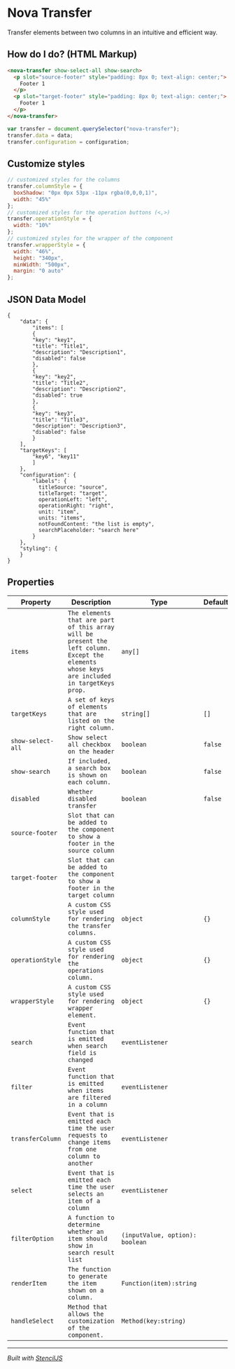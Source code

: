 # Nova Transfer

Transfer elements between two columns in an intuitive and efficient way.

<TreeTransferWrapper/>

## How do I do? (HTML Markup)

```html
<nova-transfer show-select-all show-search>
  <p slot="source-footer" style="padding: 8px 0; text-align: center;">
    Footer 1
  </p>
  <p slot="target-footer" style="padding: 8px 0; text-align: center;">
    Footer 1
  </p>
</nova-transfer>
```

```javascript
var transfer = document.querySelector("nova-transfer");
transfer.data = data;
transfer.configuration = configuration;
```

## Customize styles

```javascript
// customized styles for the columns
transfer.columnStyle = {
  boxShadow: "0px 0px 53px -11px rgba(0,0,0,1)",
  width: "45%"
};
// customized styles for the operation buttons (<,>)
transfer.operationStyle = {
  width: "10%"
};
// customized styles for the wrapper of the component
transfer.wrapperStyle = {
  width: "46%",
  height: "340px",
  minWidth: "500px",
  margin: "0 auto"
};
```

## JSON Data Model

```
{
    "data": {
        "items": [
        {
        "key": "key1",
        "title": "Title1",
        "description": "Description1",
        "disabled": false
        },
        {
        "key": "key2",
        "title": "Title2",
        "description": "Description2",
        "disabled": true
        },
        {
        "key": "key3",
        "title": "Title3",
        "description": "Description3",
        "disabled": false
        }
    ],
    "targetKeys": [
        "key6", "key11"
        ]
    },
    "configuration": {
        "labels": {
          titleSource: "source",
          titleTarget: "target",
          operationLeft: "left",
          operationRight: "right",
          unit: "item",
          units: "items",
          notFoundContent: "the list is empty",
          searchPlaceholder: "search here"
        }
    },
    "styling": {
    }
}
```

## Properties

| Property          | Description                                                                                                                                 | Type                            | Default |
| ----------------- | ------------------------------------------------------------------------------------------------------------------------------------------- | ------------------------------- | ------- |
| `items`           | `The elements that are part of this array will be present the left column. Except the elements whose keys are included in targetKeys prop.` | `any[]`                         |         |
| `targetKeys`      | `A set of keys of elements that are listed on the right column.`                                                                            | `string[]`                      | `[]`    |
| `show-select-all` | `Show select all checkbox on the header`                                                                                                    | `boolean`                       | `false` |
| `show-search`     | `If included, a search box is shown on each column.`                                                                                        | `boolean`                       | `false` |
| `disabled`        | `Whether disabled transfer`                                                                                                                 | `boolean`                       | `false` |
| `source-footer`   | `Slot that can be added to the component to show a footer in the source column`                                                             |                                 |         |
| `target-footer`   | `Slot that can be added to the component to show a footer in the target column`                                                             |                                 |         |
| `columnStyle`     | `A custom CSS style used for rendering the transfer columns.`                                                                               | `object`                        | `{}`    |
| `operationStyle`  | `A custom CSS style used for rendering the operations column.`                                                                              | `object`                        | `{}`    |
| `wrapperStyle`    | `A custom CSS style used for rendering wrapper element.`                                                                                    | `object`                        | `{}`    |
| `search`          | `Event function that is emitted when search field is changed`                                                                               | `eventListener`                 |         |
| `filter`          | `Event function that is emitted when items are filtered in a column`                                                                        | `eventListener`                 |         |
| `transferColumn`  | `Event that is emitted each time the user requests to change items from one column to another`                                              | `eventListener`                 |         |
| `select`          | `Event that is emitted each time the user selects an item of a column`                                                                      | `eventListener`                 |         |
| `filterOption`    | `A function to determine whether an item should show in search result list`                                                                 | `(inputValue, option): boolean` |         |
| `renderItem`      | `The function to generate the item shown on a column.`                                                                                      | `Function(item):string`         |         |
| `handleSelect`    | `Method that allows the customization of the component.`                                                                                    | `Method(key:string)`            |         |

---

_Built with [StencilJS](https://stenciljs.com/)_
